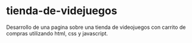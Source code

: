 # tienda-de-videjuegos
Desarrollo de una pagina sobre una tienda de videojuegos con carrito de compras utilizando html, css y javascript.
